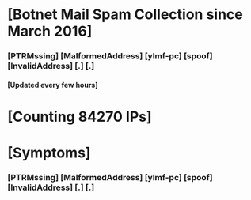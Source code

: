 # [Botnet Mail Spam Collection since March 2016]
### [PTRMssing] [MalformedAddress] [ylmf-pc] [spoof] [InvalidAddress] [.] [.]
#### [Updated every few hours]

# [Counting 84270 IPs]

# [Symptoms] 
###   [PTRMssing] [MalformedAddress] [ylmf-pc] [spoof] [InvalidAddress] [.] [.]
